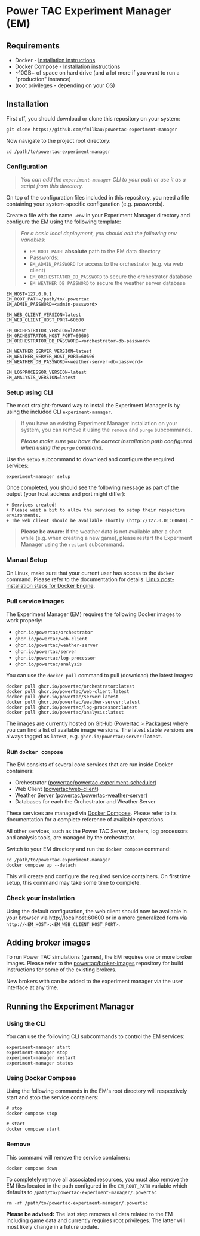 # Power TAC Experiment Manager (EM)


## Requirements
- Docker - [Installation instructions](https://docs.docker.com/engine/install/)
- Docker Compose - [Installation instructions](https://docs.docker.com/compose/install/)
- ~10GB+ of space on hard drive (and a lot more if you want to run a "production" instance)
- (root privileges - depending on your OS)


## Installation

First off, you should download or clone this repository on your system:

```shell
git clone https://github.com/fmilkau/powertac-experiment-manager
```

Now navigate to the project root directory:
```shell
cd /path/to/powertac-experiment-manager
```

### Configuration

> _You can add the `experiment-manager` CLI to your path or use it as a script from this directory._ 

On top of the configuration files included in this repository, you need a file containing your system-specific
configuration (e.g. passwords).  

Create a file with the name `.env` in your Experiment Manager directory and configure the EM using the following
template:

> _For a basic local deployment, you should edit the following env variables:_
>- `EM_ROOT_PATH`: **absolute** path to the EM data directory 
>- Passwords:
>  - `EM_ADMIN_PASSWORD` for access to the orchestrator (e.g. via web client)
>  - `EM_ORCHESTRATOR_DB_PASSWORD` to secure the orchestrator database
>  - `EM_WEATHER_DB_PASSWORD` to secure the weather server database

```dotenv
EM_HOST=127.0.0.1
EM_ROOT_PATH=/path/to/.powertac
EM_ADMIN_PASSWORD=<admin-password>

EM_WEB_CLIENT_VERSION=latest
EM_WEB_CLIENT_HOST_PORT=60600

EM_ORCHESTRATOR_VERSION=latest
EM_ORCHESTRATOR_HOST_PORT=60603
EM_ORCHESTRATOR_DB_PASSWORD=<orchestrator-db-password>

EM_WEATHER_SERVER_VERSION=latest
EM_WEATHER_SERVER_HOST_PORT=60606
EM_WEATHER_DB_PASSWORD=<weather-server-db-password>

EM_LOGPROCESSOR_VERSION=latest
EM_ANALYSIS_VERSION=latest
```

### Setup using CLI

The most straight-forward way to install the Experiment Manager is by using the included CLI `experiment-manager`. 

> If you have an existing Experiment Manager installation on your system, you can remove it using the `remove` and
> `purge` subcommands.
> 
> **_Please make sure you have the correct installation path configured when using the `purge` command._**

Use the `setup` subcommand to download and configure the required services:
```shell
experiment-manager setup
```

Once completed, you should see the following message as part of the output (your host address and port might differ):

```shell
+ Services created!
+ Please wait a bit to allow the services to setup their respective environments.
+ The web client should be available shortly (http://127.0.01:60600)."
```

> **Please be aware:** If the weather data is not available after a short while (e.g. when creating a new game), please restart the
> Experiment Manager using the `restart` subcommand.

### Manual Setup

On Linux, make sure that your current user has access to the `docker` command. Please refer to the documentation for
details: [Linux post-installation steps for Docker Engine](https://docs.docker.com/engine/install/linux-postinstall/).

### Pull service images

The Experiment Manager (EM) requires the following Docker images to work properly:

- `ghcr.io/powertac/orchestrator`
- `ghcr.io/powertac/web-client`
- `ghcr.io/powertac/weather-server`
- `ghcr.io/powertac/server`
- `ghcr.io/powertac/log-processor`
- `ghcr.io/powertac/analysis`

You can use the `docker pull` command to pull (download) the latest images:

```shell
docker pull ghcr.io/powertac/orchestrator:latest
docker pull ghcr.io/powertac/web-client:latest
docker pull ghcr.io/powertac/server:latest 
docker pull ghcr.io/powertac/weather-server:latest
docker pull ghcr.io/powertac/log-processor:latest
docker pull ghcr.io/powertac/analysis:latest
```

The images are currently hosted on GitHub ([Powertac > Packages](https://github.com/orgs/powertac/packages)) where you
can find a list of available image versions. The latest stable versions are always tagged as `latest`, e.g.
`ghcr.io/powertac/server:latest`.


### Run `docker compose`

The EM consists of several core services that are run inside Docker containers:

- Orchestrator ([powertac/powertac-experiment-scheduler](https://github.com/powertac/powertac-experiment-scheduler))
- Web Client ([powertac/web-client](https://github.com/powertac/web-client))
- Weather Server ([powertac/powertac-weather-server](https://github.com/powertac/powertac-weather-server))
- Databases for each the Orchestrator and Weather Server

These services are managed via [Docker Compose](https://docs.docker.com/compose/). Please refer to its documentation for
a complete reference of available operations.

All other services, such as the Power TAC Server, brokers, log processors and analysis tools, are managed by the
orchestrator. 

Switch to your EM directory and run the `docker compose` command:

```shell
cd /path/to/powertac-experiment-manager
docker compose up --detach
```

This will create and configure the required service containers. On first time setup, this command may take some time to
complete.


### Check your installation

Using the default configuration, the web client should now be available in your browser via http://localhost:60600
or in a more generalized form via `http://<EM_HOST>:<EM_WEB_CLIENT_HOST_PORT>`.


## Adding broker images

To run Power TAC simulations (games), the EM requires one or more broker images. Please refer to the
[powertac/broker-images](https://github.com/powertac/broker-images) repository for build instructions for some of the
existing brokers.

New brokers with can be added to the experiment manager via the user interface at any time.


## Running the Experiment Manager

### Using the CLI

You can use the following CLI subcommands to control the EM services:

```shell
experiment-manager start
experiment-manager stop
experiment-manager restart
experiment-manager status
```

### Using Docker Compose

Using the following commands in the EM's root directory will respectively start and stop the service containers: 

```shell
# stop
docker compose stop

# start
docker compose start
```

### Remove

This command will remove the service containers:

```shell
docker compose down
```

To completely remove all associated resources, you must also remove the EM files located in the path configured in the
`EM_ROOT_PATH` variable which defaults to `/path/to/powertac-experiment-manager/.powertac`

```shell
rm -rf /path/to/powertac-experiment-manager/.powertac
```

**Please be advised:** The last step removes all data related to the EM including game data and currently requires root
privileges. The latter will most likely change in a future update.

